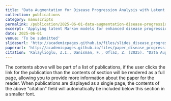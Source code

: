 ```yaml
---
title: "Data Augmentation for Disease Progression Analysis with Latent Markov Model"
collection: publications
category: manuscripts
permalink: /publication/2025-06-01-data-augmentation-disease-progression
excerpt: 'Applying latent Markov models for enhanced disease progression analysis through data augmentation.'
date: 2025-06-01
venue: 'To be submitted'
slidesurl: 'http://academicpages.github.io/files/slides_disease_progression.pdf'
paperurl: 'http://academicpages.github.io/files/paper_disease_progression.pdf'
citation: 'Kalaylioglu, Z.I., Danisman, F., Oflaz, Z. (2025). "Data Augmentation for Disease Progression Analysis with Latent Markov Model."'
---
```


The contents above will be part of a list of publications, if the user clicks the link for the publication than the contents of section will be rendered as a full page, allowing you to provide more information about the paper for the reader. When publications are displayed as a single page, the contents of the above "citation" field will automatically be included below this section in a smaller font.
